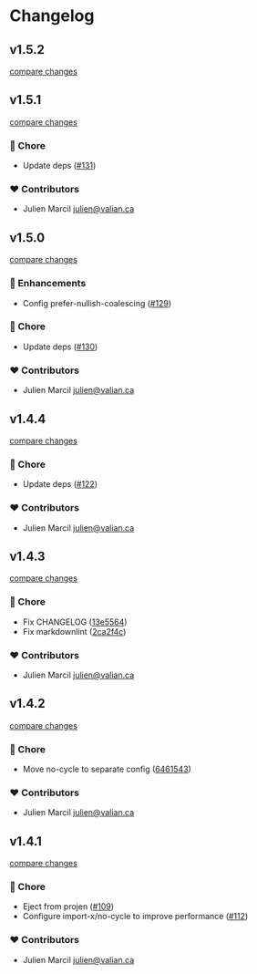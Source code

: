 # Changelog


## v1.5.2

[compare changes](https://github.com/valian-ca/eslint-config/compare/v1.5.1...v1.5.2)

## v1.5.1

[compare changes](https://github.com/valian-ca/eslint-config/compare/v1.5.0...v1.5.1)

### 🏡 Chore

- Update deps ([#131](https://github.com/valian-ca/eslint-config/pull/131))

### ❤️ Contributors

- Julien Marcil <julien@valian.ca>

## v1.5.0

[compare changes](https://github.com/valian-ca/eslint-config/compare/v1.4.4...v1.5.0)

### 🚀 Enhancements

- Config prefer-nullish-coalescing ([#129](https://github.com/valian-ca/eslint-config/pull/129))

### 🏡 Chore

- Update deps ([#130](https://github.com/valian-ca/eslint-config/pull/130))

### ❤️ Contributors

- Julien Marcil <julien@valian.ca>

## v1.4.4

[compare changes](https://github.com/valian-ca/eslint-config/compare/v1.4.3...v1.4.4)

### 🏡 Chore

- Update deps ([#122](https://github.com/valian-ca/eslint-config/pull/122))

### ❤️ Contributors

- Julien Marcil <julien@valian.ca>

## v1.4.3

[compare changes](https://github.com/valian-ca/eslint-config/compare/v1.4.2...v1.4.3)

### 🏡 Chore

- Fix CHANGELOG ([13e5564](https://github.com/valian-ca/eslint-config/commit/13e5564))
- Fix markdownlint ([2ca2f4c](https://github.com/valian-ca/eslint-config/commit/2ca2f4c))

### ❤️ Contributors

- Julien Marcil <julien@valian.ca>

## v1.4.2

[compare changes](https://github.com/valian-ca/eslint-config/compare/v1.3.20...v1.4.2)

### 🏡 Chore

- Move no-cycle to separate config ([6461543](https://github.com/valian-ca/eslint-config/commit/6461543))

### ❤️ Contributors

- Julien Marcil <julien@valian.ca>

## v1.4.1

[compare changes](https://github.com/valian-ca/eslint-config/compare/v1.3.20...v1.4.1)

### 🏡 Chore

- Eject from projen ([#109](https://github.com/valian-ca/eslint-config/pull/109))
- Configure import-x/no-cycle to improve performance ([#112](https://github.com/valian-ca/eslint-config/pull/112))

### ❤️ Contributors

- Julien Marcil <julien@valian.ca>

